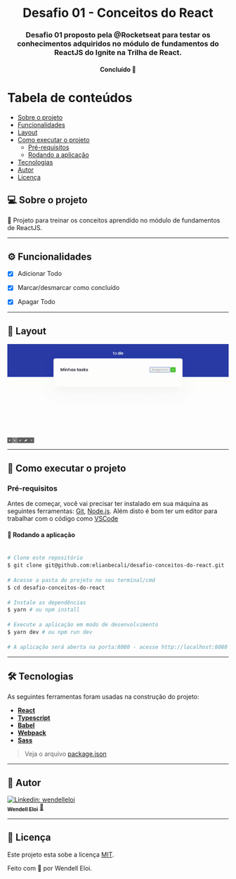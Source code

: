 <h1 align="center">
			Desafio 01 - Conceitos do React
</h1>

<h3 align="center">
    Desafio 01 proposto pela @Rocketseat para testar os conhecimentos adquiridos no módulo de fundamentos do ReactJS do Ignite na Trilha de React.
</h3>

<h4 align="center">
	Concluído 🚀
</h4>

Tabela de conteúdos
=================
<!--ts-->
   * [Sobre o projeto](#-sobre-o-projeto)
   * [Funcionalidades](#%EF%B8%8F-funcionalidades)
   * [Layout](#-layout)
   * [Como executar o projeto](#-como-executar-o-projeto)
     * [Pré-requisitos](#pré-requisitos)
     * [Rodando a aplicação](#-rodando-a-aplicação)
   * [Tecnologias](#-tecnologias)
   * [Autor](#-autor)
   * [Licença](#-licença)
<!--te-->


## 💻 Sobre o projeto

💪 Projeto para treinar os conceitos aprendido no módulo de fundamentos de ReactJS.

---

## ⚙️ Funcionalidades

- [x] Adicionar Todo
- [x] Marcar/desmarcar como concluído
- [x] Apagar Todo


---

## 🎨 Layout

<p align="center" style="display: flex; align-items: flex-start; justify-content: center;">
  <img alt="Imagem de um App de todo" title="App todo para o desafio 01 do Ignite" src="https://github.com/wendelleloi/desafio-01-conceitos-react/blob/main/.github/to.do.gif" />
</p>

---

## 🚀 Como executar o projeto

### Pré-requisitos

Antes de começar, você vai precisar ter instalado em sua máquina as seguintes ferramentas:
[Git](https://git-scm.com), [Node.js](https://nodejs.org/en/). 
Além disto é bom ter um editor para trabalhar com o código como [VSCode](https://code.visualstudio.com/)




#### 🧭 Rodando a aplicação

```bash

# Clone este repositório
$ git clone git@github.com:elianbecali/desafio-conceitos-do-react.git

# Acesse a pasta do projeto no seu terminal/cmd
$ cd desafio-conceitos-do-react

# Instale as dependências
$ yarn # ou npm install

# Execute a aplicação em modo de desenvolvimento
$ yarn dev # ou npm run dev

# A aplicação será aberta na porta:8080 - acesse http://localhost:8080

```

---

## 🛠 Tecnologias

As seguintes ferramentas foram usadas na construção do projeto:

-   **[React](https://reactjs.org/)**
-   **[Typescript](https://www.typescriptlang.org/)**
-   **[Babel](https://babeljs.io/)**
-   **[Webpack](https://webpack.js.org/)**
-   **[Sass](https://sass-lang.com/)**

> Veja o arquivo  [package.json](https://github.com/wendelleloi/desafio-01-conceitos-react/blob/main/package.json)

---

## 🦸 Autor
[![Linkedin: wendelleloi](https://img.shields.io/badge/-wendelleloi-blue?style=flat-square&logo=Linkedin&logoColor=white&link=https://www.linkedin.com/in/wendell-eloi-1a5324168/)](https://www.linkedin.com/in/wendell-eloi-1a5324168/)
<a href="https://app.rocketseat.com.br/me/wendelleloi">
 <br />
 <sub><b>Wendell Eloi</b></sub></a> <a href="https://app.rocketseat.com.br/me/wendelleloi" title="Rocketseat">🚀</a>
 <br />

---

## 📝 Licença

Este projeto esta sobe a licença [MIT](./LICENSE).

Feito com 💜 por Wendell Eloi.